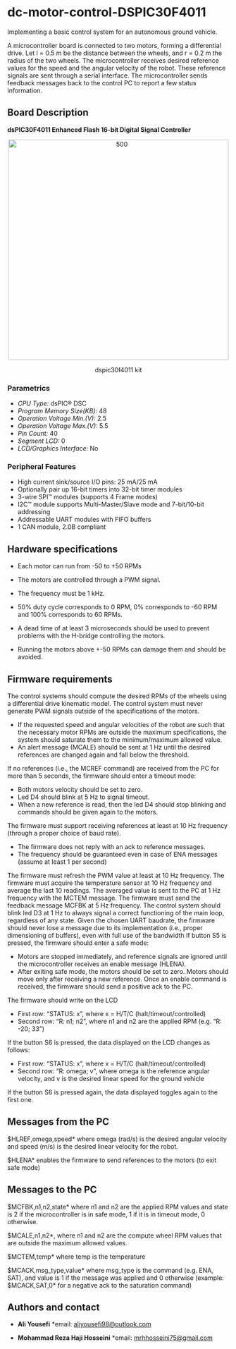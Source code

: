 # dc-motor-control-DSPIC30F4011
Implementing a basic control system for an autonomous ground vehicle.

 A microcontroller board is connected to two motors, forming a differential drive. Let l = 0.5 m be the distance between the wheels, and r =
0.2 m the radius of the two wheels.
The microcontroller receives desired reference values for the speed and the angular velocity of the robot. These reference signals are sent
through a serial interface. The microcontroller sends feedback messages back to the control PC to report a few status information.

## Board Description 

**dsPIC30F4011 Enhanced Flash 16-bit Digital Signal Controller**

<p align="center">
<img width="500" src="https://user-images.githubusercontent.com/80394968/201785505-84ed5f1d-2dfd-40be-8d2e-e7f4d976f9d3.png" alt="500">
</p>
</p>
<p align="center">
dspic30f4011 kit
</p>

### Parametrics

- _CPU Type:_	                dsPIC® DSC
- _Program Memory Size(KB):_	  48
- _Operation Voltage Min.(V):_	2.5
- _Operation Voltage Max.(V):_	5.5
- _Pin Count:_	                40
- _Segment LCD:_	              0
- _LCD/Graphics Interface:_  	No

### Peripheral Features

- High current sink/source I/O pins: 25 mA/25 mA
- Optionally pair up 16-bit timers into 32-bit timer modules
- 3-wire SPI™ modules (supports 4 Frame modes)
- I2C™ module supports Multi-Master/Slave mode and 7-bit/10-bit addressing
- Addressable UART modules with FIFO buffers
- 1 CAN module, 2.0B compliant

## Hardware specifications
- Each motor can run from -50 to +50 RPMs
- The motors are controlled through a PWM signal.

- The frequency must be 1 kHz.
- 50% duty cycle corresponds to 0 RPM, 0% corresponds to -60 RPM and 100% corresponds to 60 RPMs.
- A dead time of at least 3 microseconds should be used to prevent problems with the H-bridge controlling the motors.
- Running the motors above +-50 RPMs can damage them and should be avoided.

## Firmware requirements
The control systems should compute the desired RPMs of the wheels using a differential drive kinematic model.
The control system must never generate PWM signals outside of the specifications of the motors.

- If the requested speed and angular velocities of the robot are such that the necessary motor RPMs are outside the
maximum specifications, the system should saturate them to the minimum/maximum allowed value.
- An alert message (MCALE) should be sent at 1 Hz until the desired references are changed again and fall below the
threshold.

If no references (i.e., the MCREF command) are received from the PC for more than 5 seconds, the firmware should enter a
timeout mode:

- Both motors velocity should be set to zero.
- Led D4 should blink at 5 Hz to signal timeout.
- When a new reference is read, then the led D4 should stop blinking and commands should be given again to the
motors.

The firmware must support receiving references at least at 10 Hz frequency (through a proper choice of baud rate).

- The firmware does not reply with an ack to reference messages.
- The frequency should be guaranteed even in case of ENA messages (assume at least 1 per second)

The firmware must refresh the PWM value at least at 10 Hz frequency.
The firmware must acquire the temperature sensor at 10 Hz frequency and average the last 10 readings. The averaged value is
sent to the PC at 1 Hz frequency with the MCTEM message.
The firmware must send the feedback message MCFBK at 5 Hz frequency.
The control system should blink led D3 at 1 Hz to always signal a correct functioning of the main loop, regardless of any state.
Given the chosen UART baudrate, the firmware should never lose a message due to its implementation (i.e., proper dimensioning
of buffers), even with full use of the bandwidth
If button S5 is pressed, the firmware should enter a safe mode:
- Motors are stopped immediately, and reference signals are ignored until the microcontroller receives an enable
message (HLENA).
- After exiting safe mode, the motors should be set to zero. Motors should move only after receiving a new reference.
Once an enable command is received, the firmware should send a positive ack to the PC.

The firmware should write on the LCD
- First row: “STATUS: x”, where x = H/T/C (halt/timeout/controlled)
- Second row: “R: n1; n2”, where n1 and n2 are the applied RPM (e.g. “R: -20; 33”)

If the button S6 is pressed, the data displayed on the LCD changes as follows:
- First row: “STATUS: x”, where x = H/T/C (halt/timeout/controlled)
- Second row: “R: omega; v”, where omega is the reference angular velocity, and v is the desired linear speed
for the ground vehicle

If the button S6 is pressed again, the data displayed toggles again to the first one.

## Messages from the PC
$HLREF,omega,speed* where omega (rad/s) is the desired angular velocity and speed (m/s) is the desired linear velocity for the robot.

$HLENA* enables the firmware to send references to the motors (to exit safe mode)

## Messages to the PC
$MCFBK,n1,n2,state* where n1 and n2 are the applied RPM values and state is 2 if the microcontroller is in safe mode, 1 if it is in timeout
mode, 0 otherwise.

$MCALE,n1,n2*, where n1 and n2 are the compute wheel RPM values that are outside the maximum allowed values.

$MCTEM,temp* where temp is the temperature

$MCACK,msg_type,value* where msg_type is the command (e.g. ENA, SAT), and value is 1 if the message was applied and 0 otherwise
(example: $MCACK,SAT,0* for a negative ack to the saturation command)

## Authors and contact
- __Ali Yousefi__  *email: <aliyousefi98@outlook.com>

- __Mohammad Reza Haji Hosseini__ *email: <mrhhosseini75@gmail.com>
